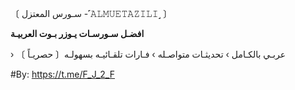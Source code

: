 〔 سـورس المعتزل -˹𝙰𝙻𝙼𝚄𝙴𝚃𝙰𝚉𝙸𝙻𝙸˼  〕

**افضـل سـورسـات يـوزر بـوت العربيـة**

› عربـي بالكـامل › تحديثـات متواصـله › فـارات تلقـائيـه بسهولـه〔 حصريـاً 〕 

#By: https://t.me/F_J_2_F
